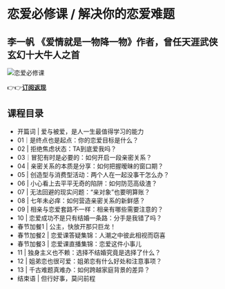 恋爱必修课 / 解决你的恋爱难题
================

李一帆 **《爱情就是一物降一物》作者，曾任天涯武侠玄幻十大牛人之首** 
-------------------------------------

![恋爱必修课](https://www.geekgay.com/storage/geek/geek_d6ba55de85337b143aa8a1166a21fa62.jpg)  
  
👉👉[**订阅返现**](https://time.geekbang.org/column/intro/100070801?code=-ZVWIsyBgx92pDxO9E0nbLwSPldXEKc3yN10c454NMM%3D "恋爱必修课")  
  
课程目录
----

  
  
- 开篇词 | 爱与被爱，是人一生最值得学习的能力
- 01｜是终点也是起点：你的恋爱目标是什么？
- 02 | 拒绝焦虑状态：TA到底爱我吗？
- 03｜冒犯有时是必要的：如何开启一段亲密关系？
- 04 | 亲密关系的本质是分享：如何把握暧昧的窗口期？
- 05 | 创造型与消费型活动：两个人在一起没事干怎么办？
- 06 | 小心看上去平平无奇的陷阱：如何防范高级渣？
- 07 | 无法回避的现实问题：“亲对象”也要明算账？
- 08 | 七年未必痒：如何营造亲密关系的新鲜感？
- 09 | 相亲与恋爱套路不一样：相亲有哪些需要注意的？
- 10 | 恋爱成功不是只有结婚一条路：分手是我错了吗？
- 春节加餐1 | 公主，快放开那只巨龙！
- 春节加餐2 | 恋爱课答疑集锦：人潮之中彼此相视而窃喜
- 春节加餐3 | 恋爱课直播集锦：恋爱这件小事儿
- 11 | 独身主义也不赖：选择不结婚究竟是选择了什么？
- 12 | 姐弟恋也很可爱：姐弟恋有什么好处和注意事项？
- 13 | 千古难题真难办：如何跨越家庭背景的差异？
- 结束语 | 但行好事，莫问前程